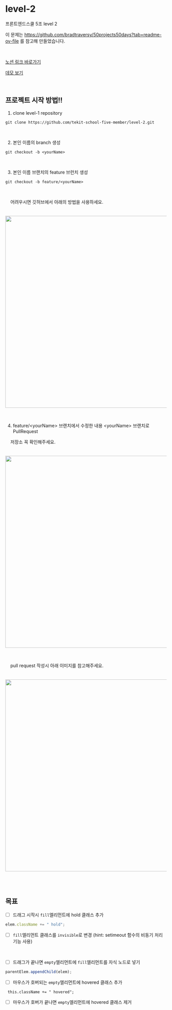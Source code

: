 # level-2

프론트엔드스쿨 5조 level 2

이 문제는 https://github.com/bradtraversy/50projects50days?tab=readme-ov-file 를 참고해 만들었습니다.

<br>

[노션 링크 바로가기](https://www.notion.so/Level-2-977e3099cf0e41bbb2b02a8c70e15c2a)

[데모 보기](https://50projects50days.com/projects/drag-n-drop/)

<br>

## 프로젝트 시작 방법!!

1. clone level-1 repository

```
git clone https://github.com/tekit-school-five-member/level-2.git
```

<br>

2. 본인 이름의 branch 생성

```
git checkout -b <yourName>
```

<br>

3. 본인 이름 브랜치의 feature 브런치 생성

```
git checkout -b feature/<yourName>
```

<br>

&nbsp;&nbsp;&nbsp;&nbsp;어려우시면 깃허브에서 아래의 방법을 사용하세요. <br> <br>
&nbsp;&nbsp;&nbsp;&nbsp;<img width="600px" src="https://github.com/tekit-school-five-member/level-3/assets/60402888/494198c6-db3c-4429-a76c-3077929bf6fe"/>

<br>

4. feature/&lt;yourName&gt; 브랜치에서 수정한 내용 &lt;yourName&gt; 브랜치로 PullRequest

&nbsp;&nbsp;&nbsp;&nbsp;저장소 꼭 확인해주세요. <br> <br>
&nbsp;&nbsp;&nbsp;&nbsp;<img width="600px" src="https://github.com/tekit-school-five-member/level-3/assets/60402888/76d54486-3a57-43d3-96e3-bd6bb3f0ed61"/>

<br>

&nbsp;&nbsp;&nbsp;&nbsp;pull request 작성시 아래 이미지를 참고해주세요. <br> <br>
&nbsp;&nbsp;&nbsp;&nbsp;<img width="600px" src="https://github.com/tekit-school-five-member/level-3/assets/60402888/270e9372-7b61-42db-9045-0f58ce6c3408"/>

<br>
<br>

## 목표

- [ ] 드래그 시작시 <code>fill</code>엘리먼트에 hold 클래스 추가

```js
elem.className += " hold";
```

- [ ] <code>fill</code>엘리먼트 클래스를 <code>invisible</code>로 변경 (hint: setimeout 함수의 비동기 처리 기능 사용)

<br>

- [ ] 드래그가 끝나면 <code>empty</code>엘리먼트에 <code>fill</code>엘리먼트를 자식 노드로 넣기

```js
parentElem.appendChild(elem);
```

- [ ] 마우스가 호버되는 <code>empty</code>엘리먼트에 hovered 클래스 추가

```
 this.className += " hovered";
```

- [ ] 마우스가 호버가 끝나면 <code>empty</code>엘리먼트에 hovered 클래스 제거
